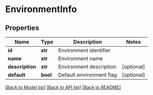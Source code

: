 # EnvironmentInfo

## Properties
Name | Type | Description | Notes
------------ | ------------- | ------------- | -------------
**id** | **str** | Environment identifier | 
**name** | **str** | Environment name | 
**description** | **str** | Environment description | [optional] 
**default** | **bool** | Default environment flag | [optional] 

[[Back to Model list]](../README.md#documentation-for-models) [[Back to API list]](../README.md#documentation-for-api-endpoints) [[Back to README]](../README.md)


